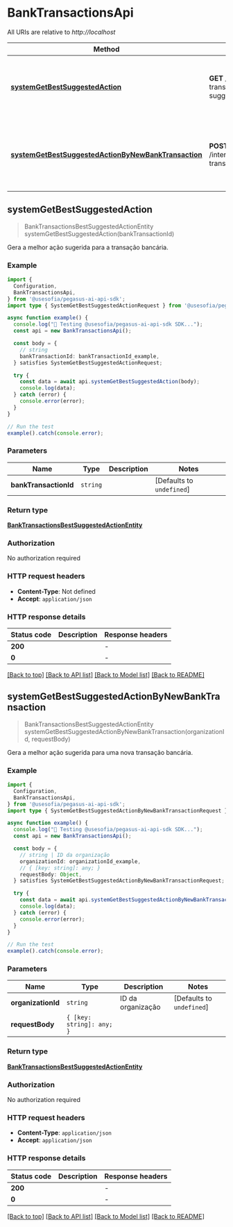 # BankTransactionsApi

All URIs are relative to *http://localhost*

| Method | HTTP request | Description |
|------------- | ------------- | -------------|
| [**systemGetBestSuggestedAction**](BankTransactionsApi.md#systemgetbestsuggestedaction) | **GET** /internal/bank-transactions/{bankTransactionId}/best-suggested-action | Gera a melhor ação sugerida para a transação bancária. |
| [**systemGetBestSuggestedActionByNewBankTransaction**](BankTransactionsApi.md#systemgetbestsuggestedactionbynewbanktransaction) | **POST** /internal/organizations/{organizationId}/bank-transactions/best-suggested-action | Gera a melhor ação sugerida para uma nova transação bancária. |



## systemGetBestSuggestedAction

> BankTransactionsBestSuggestedActionEntity systemGetBestSuggestedAction(bankTransactionId)

Gera a melhor ação sugerida para a transação bancária.

### Example

```ts
import {
  Configuration,
  BankTransactionsApi,
} from '@usesofia/pegasus-ai-api-sdk';
import type { SystemGetBestSuggestedActionRequest } from '@usesofia/pegasus-ai-api-sdk';

async function example() {
  console.log("🚀 Testing @usesofia/pegasus-ai-api-sdk SDK...");
  const api = new BankTransactionsApi();

  const body = {
    // string
    bankTransactionId: bankTransactionId_example,
  } satisfies SystemGetBestSuggestedActionRequest;

  try {
    const data = await api.systemGetBestSuggestedAction(body);
    console.log(data);
  } catch (error) {
    console.error(error);
  }
}

// Run the test
example().catch(console.error);
```

### Parameters


| Name | Type | Description  | Notes |
|------------- | ------------- | ------------- | -------------|
| **bankTransactionId** | `string` |  | [Defaults to `undefined`] |

### Return type

[**BankTransactionsBestSuggestedActionEntity**](BankTransactionsBestSuggestedActionEntity.md)

### Authorization

No authorization required

### HTTP request headers

- **Content-Type**: Not defined
- **Accept**: `application/json`


### HTTP response details
| Status code | Description | Response headers |
|-------------|-------------|------------------|
| **200** |  |  -  |
| **0** |  |  -  |

[[Back to top]](#) [[Back to API list]](../README.md#api-endpoints) [[Back to Model list]](../README.md#models) [[Back to README]](../README.md)


## systemGetBestSuggestedActionByNewBankTransaction

> BankTransactionsBestSuggestedActionEntity systemGetBestSuggestedActionByNewBankTransaction(organizationId, requestBody)

Gera a melhor ação sugerida para uma nova transação bancária.

### Example

```ts
import {
  Configuration,
  BankTransactionsApi,
} from '@usesofia/pegasus-ai-api-sdk';
import type { SystemGetBestSuggestedActionByNewBankTransactionRequest } from '@usesofia/pegasus-ai-api-sdk';

async function example() {
  console.log("🚀 Testing @usesofia/pegasus-ai-api-sdk SDK...");
  const api = new BankTransactionsApi();

  const body = {
    // string | ID da organização
    organizationId: organizationId_example,
    // { [key: string]: any; }
    requestBody: Object,
  } satisfies SystemGetBestSuggestedActionByNewBankTransactionRequest;

  try {
    const data = await api.systemGetBestSuggestedActionByNewBankTransaction(body);
    console.log(data);
  } catch (error) {
    console.error(error);
  }
}

// Run the test
example().catch(console.error);
```

### Parameters


| Name | Type | Description  | Notes |
|------------- | ------------- | ------------- | -------------|
| **organizationId** | `string` | ID da organização | [Defaults to `undefined`] |
| **requestBody** | `{ [key: string]: any; }` |  | |

### Return type

[**BankTransactionsBestSuggestedActionEntity**](BankTransactionsBestSuggestedActionEntity.md)

### Authorization

No authorization required

### HTTP request headers

- **Content-Type**: `application/json`
- **Accept**: `application/json`


### HTTP response details
| Status code | Description | Response headers |
|-------------|-------------|------------------|
| **200** |  |  -  |
| **0** |  |  -  |

[[Back to top]](#) [[Back to API list]](../README.md#api-endpoints) [[Back to Model list]](../README.md#models) [[Back to README]](../README.md)

